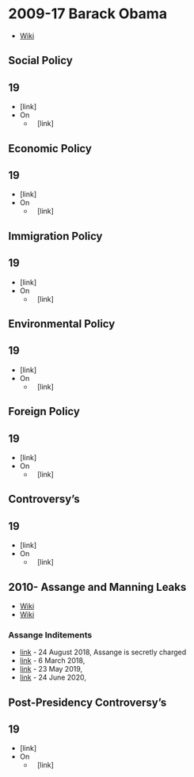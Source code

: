 # 2009-17 Barack Obama
- [Wiki](https://en.wikipedia.org/wiki/Barack_Obama)
## Social Policy
## 19
- [link]
- On
    - ` ` [link]
## Economic Policy
## 19
- [link]
- On
    - ` ` [link]
## Immigration Policy
## 19
- [link]
- On
    - ` ` [link]
## Environmental Policy
## 19
- [link]
- On
    - ` ` [link]
## Foreign Policy
## 19
- [link]
- On
    - ` ` [link]
## Controversy’s
## 19
- [link]
- On
    - ` ` [link]
## 2010- Assange and Manning Leaks
- [Wiki](https://en.wikipedia.org/wiki/List_of_charges_in_United_States_v._Manning)
- [Wiki](https://en.wikipedia.org/wiki/Indictment_and_arrest_of_Julian_Assange)
### Assange Inditements
- [link](https://pacer-documents.s3.amazonaws.com/179/399086/18919235200.pdf) - 24 August 2018, Assange is secretly charged
- [link](https://int.nyt.com/data/documenthelper/754-assange-indictment/d093e7dc7982f7fe4c24/optimized/full.pdf\#page=1) - 6 March 2018,
- [link](https://int.nyt.com/data/documenthelper/1037-julian-assange-espionage-act-indictment/426b4e534ab60553ba6c/optimized/full.pdf) - 23 May 2019,
- [link](https://www.justice.gov/usao-edva/press-release/file/1289656/dl) - 24 June 2020,
## Post-Presidency Controversy’s
## 19
- [link]
- On
    - ` ` [link]